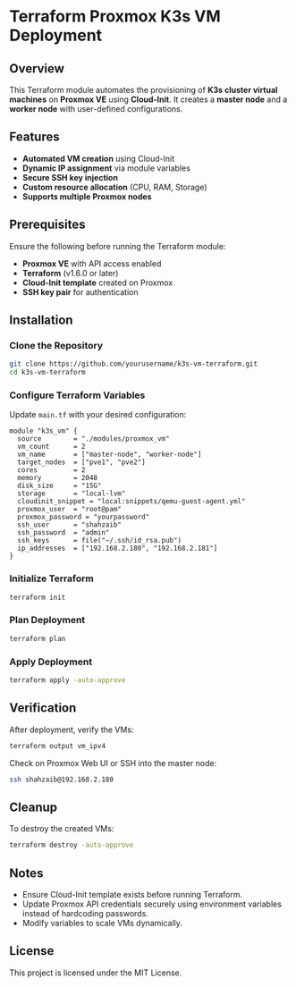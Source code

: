 # Terraform Proxmox K3s VM Deployment

## Overview
This Terraform module automates the provisioning of **K3s cluster virtual machines** on **Proxmox VE** using **Cloud-Init**. It creates a **master node** and a **worker node** with user-defined configurations.

## Features
- **Automated VM creation** using Cloud-Init
- **Dynamic IP assignment** via module variables
- **Secure SSH key injection**
- **Custom resource allocation** (CPU, RAM, Storage)
- **Supports multiple Proxmox nodes**

## Prerequisites
Ensure the following before running the Terraform module:
- **Proxmox VE** with API access enabled
- **Terraform** (v1.6.0 or later)
- **Cloud-Init template** created on Proxmox
- **SSH key pair** for authentication

## Installation
### Clone the Repository
```bash
git clone https://github.com/yourusername/k3s-vm-terraform.git
cd k3s-vm-terraform
```

### Configure Terraform Variables
Update `main.tf` with your desired configuration:
```hcl
module "k3s_vm" {
  source        = "./modules/proxmox_vm"
  vm_count      = 2
  vm_name       = ["master-node", "worker-node"]
  target_nodes  = ["pve1", "pve2"]
  cores         = 2
  memory        = 2048
  disk_size     = "15G"
  storage       = "local-lvm"
  cloudinit_snippet = "local:snippets/qemu-guest-agent.yml"
  proxmox_user  = "root@pam"
  proxmox_password = "yourpassword"
  ssh_user      = "shahzaib"
  ssh_password  = "admin"
  ssh_keys      = file("~/.ssh/id_rsa.pub")
  ip_addresses  = ["192.168.2.180", "192.168.2.181"]
}
```

### Initialize Terraform
```bash
terraform init
```

### Plan Deployment
```bash
terraform plan
```

### Apply Deployment
```bash
terraform apply -auto-approve
```

## Verification
After deployment, verify the VMs:
```bash
terraform output vm_ipv4
```
Check on Proxmox Web UI or SSH into the master node:
```bash
ssh shahzaib@192.168.2.180
```

## Cleanup
To destroy the created VMs:
```bash
terraform destroy -auto-approve
```

## Notes
- Ensure Cloud-Init template exists before running Terraform.
- Update Proxmox API credentials securely using environment variables instead of hardcoding passwords.
- Modify variables to scale VMs dynamically.

## License
This project is licensed under the MIT License.

